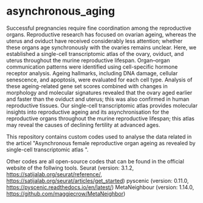 # asynchronous_aging

Successful pregnancies require fine coordination among the reproductive organs. Reproductive research has focused on ovarian ageing, whereas the uterus and oviduct have received considerably less attention; whether these organs age synchronously with the ovaries remains unclear. Here, we established a single-cell transcriptomic atlas of the ovary, oviduct, and uterus throughout the murine reproductive lifespan. Organ–organ communication patterns were identified using cell-specific hormone receptor analysis. Ageing hallmarks, including DNA damage, cellular senescence, and apoptosis, were evaluated for each cell type. Analysis of these ageing-related gene set scores combined with changes in morphology and molecular signatures revealed that the ovary aged earlier and faster than the oviduct and uterus; this was also confirmed in human reproductive tissues. Our single-cell transcriptomic atlas provides molecular insights into reproductive ageing and its asynchronisation for the reproductive organs throughout the murine reproductive lifespan; this atlas may reveal the causes of declining fertility at advanced ages.

This repository contains custom codes used to analyse the data related in the articel "Asynchronous female reproductive organ ageing as revealed by single-cell transcriptomic atlas ". 
 
Other codes are all open-source codes that can be found in the official website of the follwing tools. 
Seurat (version: 3.1.2, https://satijalab.org/seurat/reference/, https://satijalab.org/seurat/articles/get_started) 
pyscenic (version: 0.11.0, https://pyscenic.readthedocs.io/en/latest/) 
MetaNeighbour (version: 1.14.0, https://github.com/maggiecrow/MetaNeighbor) 

